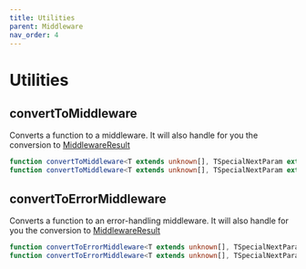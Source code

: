 ```yaml
---
title: Utilities
parent: Middleware
nav_order: 4
---
```


# Utilities

## convertToMiddleware

Converts a function to a middleware. It will also handle for you the conversion to [MiddlewareResult](./)

```typescript
function convertToMiddleware<T extends unknown[], TSpecialNextParam extends string | void = SpecialNextParam>(fn: (...args: T) => Promise<unknown>): MiddlewareAsync<T, TSpecialNextParam>;
function convertToMiddleware<T extends unknown[], TSpecialNextParam extends string | void = SpecialNextParam, TReturnType = unknown>(fn: (...args: T) => TReturnType): Middleware<T, TSpecialNextParam>;
```

## convertToErrorMiddleware

Converts a function to an error-handling middleware. It will also handle for you the conversion to [MiddlewareResult](./)

```typescript
function convertToErrorMiddleware<T extends unknown[], TSpecialNextParam extends string | void = SpecialNextParam>(fn: (error: Exclude<MiddlewareResult<TSpecialNextParam>, TSpecialNextParam>, ...args: T) => Promise<unknown>): ErrorMiddlewareAsync<T, TSpecialNextParam>;
function convertToErrorMiddleware<T extends unknown[], TSpecialNextParam extends string | void = SpecialNextParam>(fn: (error: Exclude<MiddlewareResult<TSpecialNextParam>, TSpecialNextParam>, ...args: T) => unknown): ErrorMiddleware<T, TSpecialNextParam>;
```
